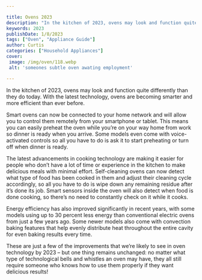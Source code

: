 ```yaml
---

title: Ovens 2023
description: "In the kitchen of 2023, ovens may look and function quite differently than they do today. With the latest technology, ovens are be...check it out to learn"
keywords: 2023
publishDate: 1/8/2023
tags: ["Oven", "Appliance Guide"]
author: Curtis
categories: ["Household Appliances"]
cover: 
 image: /img/oven/118.webp
 alt: 'someones subtle oven awating employment'

---
```


In the kitchen of 2023, ovens may look and function quite differently than they do today. With the latest technology, ovens are becoming smarter and more efficient than ever before.

Smart ovens can now be connected to your home network and will allow you to control them remotely from your smartphone or tablet. This means you can easily preheat the oven while you’re on your way home from work so dinner is ready when you arrive. Some models even come with voice-activated controls so all you have to do is ask it to start preheating or turn off when dinner is ready.

The latest advancements in cooking technology are making it easier for people who don’t have a lot of time or experience in the kitchen to make delicious meals with minimal effort. Self-cleaning ovens can now detect what type of food has been cooked in them and adjust their cleaning cycle accordingly, so all you have to do is wipe down any remaining residue after it’s done its job. Smart sensors inside the oven will also detect when food is done cooking, so there’s no need to constantly check on it while it cooks. 

Energy efficiency has also improved significantly in recent years, with some models using up to 30 percent less energy than conventional electric ovens from just a few years ago. Some newer models also come with convection baking features that help evenly distribute heat throughout the entire cavity for even baking results every time. 

These are just a few of the improvements that we’re likely to see in oven technology by 2023 – but one thing remains unchanged: no matter what type of technological bells and whistles an oven may have, they all still require someone who knows how to use them properly if they want delicious results!
